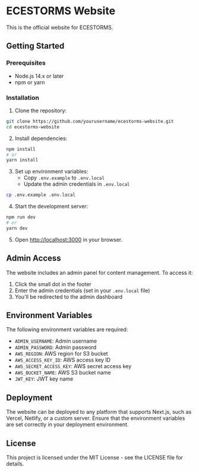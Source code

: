 # ECESTORMS Website

This is the official website for ECESTORMS.

## Getting Started

### Prerequisites

- Node.js 14.x or later
- npm or yarn

### Installation

1. Clone the repository:
```bash
git clone https://github.com/yourusername/ecestorms-website.git
cd ecestorms-website
```

2. Install dependencies:
```bash
npm install
# or
yarn install
```

3. Set up environment variables:
   - Copy `.env.example` to `.env.local`
   - Update the admin credentials in `.env.local`

```bash
cp .env.example .env.local
```

4. Start the development server:
```bash
npm run dev
# or
yarn dev
```

5. Open [http://localhost:3000](http://localhost:3000) in your browser.

## Admin Access

The website includes an admin panel for content management. To access it:

1. Click the small dot in the footer
2. Enter the admin credentials (set in your `.env.local` file)
3. You'll be redirected to the admin dashboard

## Environment Variables

The following environment variables are required:

- `ADMIN_USERNAME`: Admin username
- `ADMIN_PASSWORD`: Admin password
- `AWS_REGION`: AWS region for S3 bucket
- `AWS_ACCESS_KEY_ID`: AWS access key ID
- `AWS_SECRET_ACCESS_KEY`: AWS secret access key
- `AWS_BUCKET_NAME`: AWS S3 bucket name
- `JWT_KEY`: JWT key name

## Deployment

The website can be deployed to any platform that supports Next.js, such as Vercel, Netlify, or a custom server. Ensure that the environment variables are set correctly in your deployment environment.

## License

This project is licensed under the MIT License - see the LICENSE file for details.
